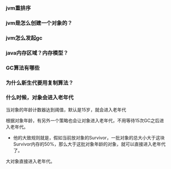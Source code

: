 

### jvm重排序

### jvm是怎么创建一个对象的？

### jvm怎么发起gc

### java内存区域？内存模型？

### GC算法有哪些

### 为什么新生代要用复制算法？

### 什么时候，对象会进入老年代

当对象的年龄计数器达到阈值，默认是15岁，就会进入老年代
 
根据对象年龄，有另外一个策略也会让对象进入老年代，不用等待15次GC之后进入老年代。
- 他的大致规则就是，假如当前放对象的Survivor，一批对象的总大小大于这块Survivor内存的50%，那么大于这批对象年龄的对象，就可以直接进入老年代了。

大对象直接进入老年代。


